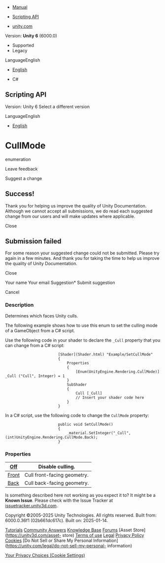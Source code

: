 [ ]()

  * [Manual](../Manual/index.html)
  * [Scripting API](../ScriptReference/index.html)

  * [unity.com](https://unity.com/)

Version: **Unity 6** (6000.0)

  * Supported
  * Legacy

LanguageEnglish

  * [English]()

  * C#

[ ](https://docs.unity3d.com)

## Scripting API

Version: Unity 6 Select a different version

LanguageEnglish

  * [English]()

# CullMode

enumeration

Leave feedback

Suggest a change

## Success!

Thank you for helping us improve the quality of Unity Documentation. Although
we cannot accept all submissions, we do read each suggested change from our
users and will make updates where applicable.

Close

## Submission failed

For some reason your suggested change could not be submitted. Please <a>try
again</a> in a few minutes. And thank you for taking the time to help us
improve the quality of Unity Documentation.

Close

Your name Your email Suggestion* Submit suggestion

Cancel

[ ]()

### Description

Determines which faces Unity culls.

The following example shows how to use this enum to set the culling mode of a
GameObject from a C# script.  
  
Use the following code in your shader to declare the `_Cull` property that you
can change from a C# script:

    
    
                            [Shader](Shader.html) "Example/SetCullMode"
                            {
                                Properties
                                {
                                    [Enum(UnityEngine.Rendering.CullMode)] _Cull ("Cull", Integer) = 1
                                }
                                SubShader
                                {
                                    Cull [_Cull]
                                    // Insert your shader code here
                                }
                            }
    

In a C# script, use the following code to change the `CullMode` property:

    
    
                            public void SetCullMode()
                            {
                                _material.SetInteger("_Cull", (int)UnityEngine.Rendering.CullMode.Back);
                            }
    

### Properties

[Off](Rendering.CullMode.Off.html)| Disable culling.  
---|---  
[Front](Rendering.CullMode.Front.html)| Cull front-facing geometry.  
[Back](Rendering.CullMode.Back.html)| Cull back-facing geometry.  
  
Is something described here not working as you expect it to? It might be a
**Known Issue**. Please check with the Issue Tracker at
[issuetracker.unity3d.com](https://issuetracker.unity3d.com).

Copyright ©2005-2025 Unity Technologies. All rights reserved. Built from:
6000.0.36f1 (02b661dc617c). Built on: 2025-01-14.

[Tutorials](https://unity3d.com/learn) [Community
Answers](https://answers.unity3d.com) [Knowledge
Base](https://support.unity3d.com/hc/en-us)
[Forums](https://forum.unity3d.com) [Asset Store](https://unity3d.com/asset-
store) [Terms of use](https://docs.unity3d.com/Manual/TermsOfUse.html)
[Legal](https://unity.com/legal) [Privacy
Policy](https://unity.com/legal/privacy-policy)
[Cookies](https://unity.com/legal/cookie-policy) [Do Not Sell or Share My
Personal Information](https://unity.com/legal/do-not-sell-my-personal-
information)

[Your Privacy Choices (Cookie Settings)](javascript:void\(0\);)

